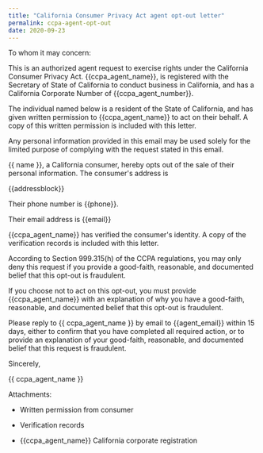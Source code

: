 ```yaml
---
title: "California Consumer Privacy Act agent opt-out letter"
permalink: ccpa-agent-opt-out
date: 2020-09-23
---
```


To whom it may concern:

This is an authorized agent request to exercise rights under the
California Consumer Privacy Act.  {{ccpa_agent_name}},
is registered with the Secretary of State of
California to conduct business in California,
and has a California Corporate Number of
{{ccpa_agent_number}}.

The individual named below is a resident of the State
of California, and has given written permission to
{{ccpa_agent_name}} to act on their behalf. A copy of
this written permission is included with this letter.

Any personal information provided in this email may
be used solely for the limited purpose of complying with the
request stated in this email.

{{ name }}, a California consumer, hereby opts out of the
sale of their personal information.  The consumer's address is

{{addressblock}}

Their phone number is {{phone}}.

Their email address is {{email}}

{{ccpa_agent_name}} has verified the consumer's
identity. A copy of the verification records is
included with this letter.

According to Section 999.315(h) of the CCPA
regulations, you may only deny this request
if you provide a good-faith, reasonable, and
documented belief that this opt-out is fraudulent.

If you choose not to act on this opt-out, you must
provide {{ccpa_agent_name}} with an explanation of
why you have a good-faith, reasonable, and documented
belief that this opt-out is fraudulent.

Please reply to {{ ccpa_agent_name }} by email to
{{agent_email}} within 15 days, either to confirm
that you have completed all required action, or to
provide an explanation of your good-faith, reasonable,
and documented belief that this request is fraudulent.

Sincerely,

{{ ccpa_agent_name }}

Attachments:

 * Written permission from consumer

 * Verification records 

 * {{ccpa_agent_name}} California corporate registration
